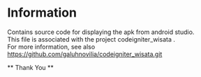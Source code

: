 # Information
Contains source code for displaying the apk from android studio.     
This file is associated with the project codeigniter_wisata .   
For more information, see also https://github.com/galuhnovilia/codeigniter_wisata.git

** Thank You ** 
